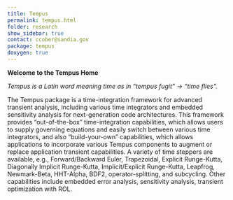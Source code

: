 ```yaml
---
title: Tempus
permalink: tempus.html
folder: research
show_sidebar: true
contact: ccober@sandia.gov
package: tempus
doxygen: true
---
```


**Welcome to the Tempus Home**

_Tempus is a Latin word meaning time as in “tempus fugit” -> “time flies”._
 
The Tempus package is a time-integration framework for advanced transient analysis, including various time integrators and embedded sensitivity analysis for next-generation code architectures.  This framework provides “out-of-the-box” time-integration capabilities, which allows users to supply governing equations and easily switch between various time integrators, and also “build-your-own” capabilities, which allows applications to incorporate various Tempus components to augment or replace application transient capabilities.  A variety of time steppers are available, e.g., Forward/Backward Euler, Trapezoidal, Explicit Runge-Kutta, Diagonally Implicit Runge-Kutta, Implicit/Explicit Runge-Kutta, Leapfrog, Newmark-Beta, HHT-Alpha, BDF2, operator-splitting, and subcycling.  Other capabilities include embedded error analysis, sensitivity analysis, transient optimization with ROL.
